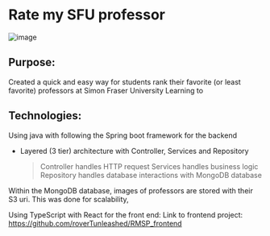 # Rate my SFU professor
![image](https://github.com/user-attachments/assets/d0b18ae1-8712-4190-b9a1-9aaf9bf7dade)
 
## Purpose: 
Created a quick and easy way for students rank their favorite (or least favorite) professors at Simon Fraser University
Learning to 

## Technologies: 
Using java with following the Spring boot framework for the backend
- Layered (3 tier) architecture with Controller, Services and Repository
  > Controller handles HTTP request
  > Services handles business logic
  > Repository handles database interactions with MongoDB database

Within the MongoDB database, images of professors are stored with their S3 uri.
This was done for scalability, 


Using TypeScript with React for the front end: 
Link to frontend project: https://github.com/roverTunleashed/RMSP_frontend

